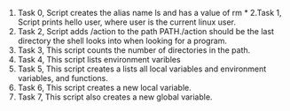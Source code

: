 1. Task 0, Script creates the alias name ls and has a value of  rm *
2.Task 1, Script prints hello user, where user is the current linux user.
3. Task 2, Script adds /action to the path PATH./action should be the last directory the shell looks into when looking for a program.
4. Task 3, This script counts the number of directories in the path.
5. Task 4, This script lists environment varibles
6. Task 5, This script creates a lists all local variables and environment variables, and functions.
7. Task 6, This script creates a new local variable.
8. Task 7, This script also creates a new global variable.
